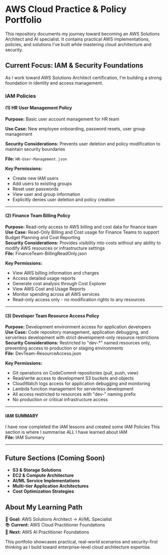 # AWS Cloud Practice & Policy Portfolio

This repository documents my journey toward becoming an AWS Solutions Architect and AI specialist. It contains practical AWS implementations, policies, and solutions I've built while mastering cloud architecture and security.

## Current Focus: IAM & Security Foundations

As I work toward AWS Solutions Architect certification, I'm building a strong foundation in identity and access management.

### IAM Policies

#### (1) HR User Management Policy

**Purpose:** Basic user account management for HR team

**Use Case:** New employee onboarding, password resets, user group management

**Security Considerations:** Prevents user deletion and policy modification to maintain security boundaries

**File:** `HR-User-Management.json`

**Key Permissions:**
- Create new IAM users
- Add users to existing groups  
- Reset user passwords
- View user and group information
- Explicitly denies user deletion and policy creation

---
#### (2) Finance Team Billing Policy

**Purpose:** Read-only access to AWS billing and cost data for finance team  
**Use Case:** Read-Only Billing and Cost usage for Finance Teams to support Budget Planning and Cost Reporting  
**Security Considerations:** Provides visibility into costs without any ability to modify AWS resources or infrastructure settings  
**File:** FinanceTeam-BillingReadOnly.json

**Key Permissions:**

- View AWS billing information and charges
- Access detailed usage reports
- Generate cost analysis through Cost Explorer
- View AWS Cost and Usage Reports
- Monitor spending across all AWS services
- Read-only access only - no modification rights to any resources

----

#### (3) Developer Team Resource Access Policy

**Purpose:** Development environment access for application developers  
**Use Case:** Code repository management, application debugging, and serverless development with strict development-only resource restrictions  
**Security Considerations:** Restricted to "dev-*" named resources only, preventing access to production or staging environments  
**File:** DevTeam-ResourceAccess.json  

**Key Permissions:**

- Git operations on CodeCommit repositories (pull, push, view)
- Read/write access to development S3 buckets and objects
- CloudWatch logs access for application debugging and monitoring
- Lambda function management for serverless development
- All access restricted to resources with "dev-" naming prefix
- No production or critical infrastructure access

----------

#### IAM SUMMARY

I have now completed the IAM lessons and created some IAM Policies 
This section is where I summarise ALL I have learned about IAM  
**File:** IAM Summary

----------

## Future Sections (Coming Soon)
- **S3 & Storage Solutions**
- **EC2 & Compute Architecture** 
- **AI/ML Service Implementations**
- **Multi-tier Application Architectures**
- **Cost Optimization Strategies**

## About My Learning Path

🎯 **Goal:** AWS Solutions Architect → AI/ML Specialist  
📚 **Current:** AWS Cloud Practitioner Foundations  
🔄 **Next:** AWS AI Practitioner Foundations

This portfolio showcases practical, real-world scenarios and security-first thinking as I build toward enterprise-level cloud architecture expertise.
